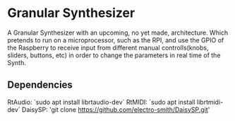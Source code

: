 # Granular Synthesizer

A Granular Synthesizer with an upcoming, no yet made, architecture. Which pretends to run on a microprocessor, such as the RPI, and use the GPIO of the Raspberry to receive input from different manual controlls(knobs, sliders, buttons, etc) in order to change the parameters in real time of the Synth. 

## Dependencies
RtAudio: ´sudo apt install librtaudio-dev´
RtMIDI: ´sudo apt install librtmidi-dev´
DaisySP: 'git clone https://github.com/electro-smith/DaisySP.git'

